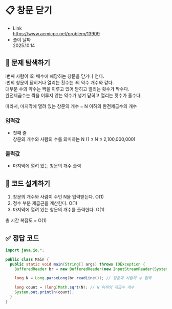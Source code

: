 # 📋 창문 닫기
- Link<br>
https://www.acmicpc.net/problem/13909
- 풀이 날짜<br>
2025.10.14

## 🔎 문제 탐색하기

i번째 사람이 i의 배수에 해당하는 창문을 닫거나 연다.<br>
i번의 창문이 닫히거나 열리는 횟수는 i의 약수 개수와 같다.<br>
대부분 수의 약수는 짝을 이루고 있어 닫히고 열리는 횟수가 짝수다.<br>
완전제곱수는 짝을 이루지 않는 약수가 생겨 닫히고 열리는 횟수가 홀수다.<br>

따라서, 마지막에 열려 있는 창문의 개수 = N 이하의 완전제곱수의 개수

### 입력값
- 첫째 줄<br>
창문의 개수와 사람의 수를 의미하는 N (1 ≤ N ≤ 2,100,000,000)

### 출력값
- 마지막에 열려 있는 창문의 개수 출력

## 📝 코드 설계하기
1. 창문의 개수와 사람이 수인 N을 입력받는다. O(1)
2. 정수 부분 제곱근을 계산한다. O(1)
3. 마지막에 열려 있는 창문의 개수를 출력한다. O(1)

총 시간 복잡도 = O(1)

## ✅ 정답 코드
```java
import java.io.*;

public class Main {
  public static void main(String[] args) throws IOException {
    BufferedReader br = new BufferedReader(new InputStreamReader(System.in));

    long N = Long.parseLong(br.readLine()); // 창문과 사람의 수 입력

    long count = (long)Math.sqrt(N); // N 이하의 제곱수 개수
    System.out.println(count);
  }
}
```